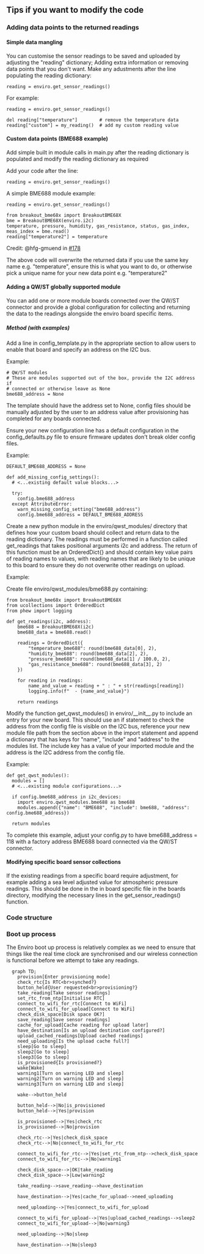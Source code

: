 
## Tips if you want to modify the code
### Adding data points to the returned readings
#### Simple data mangling
You can customise the sensor readings to be saved and uploaded by adjusting the "reading" dictionary; Adding extra information or removing data points that you don't want. Make any adustments after the line populating the reading dictionary:
```
reading = enviro.get_sensor_readings()
```

For example:
```
reading = enviro.get_sensor_readings()

del reading["temperature"]        # remove the temperature data
reading["custom"] = my_reading()  # add my custom reading value
```

#### Custom data points (BME688 example)
Add simple built in module calls in main.py after the reading dictionary is populated and modify the reading dictionary as required

Add your code after the line:
```
reading = enviro.get_sensor_readings()
```

A simple BME688 module example:
```
reading = enviro.get_sensor_readings()

from breakout_bme68x import BreakoutBME68X
bme = BreakoutBME68X(enviro.i2c)
temperature, pressure, humidity, gas_resistance, status, gas_index, meas_index = bme.read()
reading["temperature2"] = temperature
```
Credit: @hfg-gmuend in [#178](https://github.com/pimoroni/enviro/issues/178)
  
The above code will overwrite the returned data if you use the same key name e.g. "temperature", ensure this is what you want to do, or otherwise pick a unique name for your new data point e.g. "temperature2"

#### Adding a QW/ST globally supported module
You can add one or more module boards connected over the QW/ST connector and provide a global configuration for collecting and returning the data to the readings alongside the enviro board specific items.

##### Method (with examples)
Add a line in config_template.py in the appropriate section to allow users to enable that board and specify an address on the I2C bus.

Example:
```
# QW/ST modules
# These are modules supported out of the box, provide the I2C address if
# connected or otherwise leave as None
bme688_address = None
```

The template should have the address set to None, config files should be manually adjusted by the user to an address value after provisioning has completed for any boards connected.

Ensure your new configuration line has a default configuration in the config_defaults.py file to ensure firmware updates don't break older config files.

Example:
```
DEFAULT_BME688_ADDRESS = None

def add_missing_config_settings():
  # <...existing default value blocks...>

  try:
    config.bme688_address
  except AttributeError:
    warn_missing_config_setting("bme688_address")
    config.bme688_address = DEFAULT_BME688_ADDRESS
```

Create a new python module in the enviro/qwst_modules/ directory that defines how your custom board should collect and return data to the reading dictionary. The readings must be performed in a function called get_readings that takes positional arguments i2c and address. The return of this function must be an OrderedDict{} and should contain key value pairs of reading names to values, with reading names that are likely to be unique to this board to ensure they do not overwrite other readings on upload.

Example:

Create file enviro/qwst_modules/bme688.py containing:
```
from breakout_bme68x import BreakoutBME68X
from ucollections import OrderedDict
from phew import logging

def get_readings(i2c, address):
    bme688 = BreakoutBME68X(i2c)
    bme688_data = bme688.read()

    readings = OrderedDict({
        "temperature_bme688": round(bme688_data[0], 2),
        "humidity_bme688": round(bme688_data[2], 2),
        "pressure_bme688": round(bme688_data[1] / 100.0, 2),
        "gas_resistance_bme688": round(bme688_data[3], 2)
    })
    
    for reading in readings:
        name_and_value = reading + " : " + str(readings[reading])
        logging.info(f"  - {name_and_value}")    

    return readings
```

Modify the function get_qwst_modules() in enviro/\_\_init\_\_.py to include an entry for your new board. This should use an if statement to check the address from the config file is visible on the I2C bus, reference your new module file path from the section above in the import statement and append a dictionary that has keys for "name", "include" and "address" to the modules list. The include key has a value of your imported module and the address is the I2C address from the config file.

Example:
```
def get_qwst_modules():
  modules = []
  # <...existing module configurations...>

  if config.bme688_address in i2c_devices:
    import enviro.qwst_modules.bme688 as bme688
    modules.append({"name": "BME688", "include": bme688, "address": config.bme688_address})

  return modules
```

To complete this example, adjust your config.py to have bme688_address = 118 with a factory address BME688 board connected via the QW/ST connector.

#### Modifying specific board sensor collections
If the existing readings from a specific board require adjustment, for example adding a sea level adjusted value for atmospheric pressure readings. This should be done in the in board specific file in the boards directory, modifying the necessary lines in the get_sensor_readings() function.

### Code structure

### Boot up process

The Enviro boot up process is relatively complex as we need to ensure that things like the real time clock are synchronised and our wireless connection is functional before we attempt to take any readings.

```mermaid
  graph TD;
    provision[Enter provisioning mode]
    check_rtc{Is RTC<br>synched?}
    button_held{User requested<br>provisioning?}
    take_reading[Take sensor readings]
    set_rtc_from_ntp[Initialise RTC]
    connect_to_wifi_for_rtc[Connect to WiFi]
    connect_to_wifi_for_upload[Connect to WiFi]
    check_disk_space[Disk space OK?]
    save_reading[Save sensor readings]
    cache_for_upload[Cache reading for upload later]
    have_destination[Is an upload destination configured?]
    upload_cached_readings[Upload cached readings]
    need_uploading[Is the upload cache full?]
    sleep[Go to sleep]
    sleep2[Go to sleep]
    sleep3[Go to sleep]
    is_provisioned{Is provisioned?}
    wake[Wake]
    warning1[Turn on warning LED and sleep]
    warning2[Turn on warning LED and sleep]
    warning3[Turn on warning LED and sleep]

    wake-->button_held

    button_held-->|No|is_provisioned
    button_held-->|Yes|provision

    is_provisioned-->|Yes|check_rtc
    is_provisioned-->|No|provision

    check_rtc-->|Yes|check_disk_space
    check_rtc-->|No|connect_to_wifi_for_rtc

    connect_to_wifi_for_rtc-->|Yes|set_rtc_from_ntp-->check_disk_space
    connect_to_wifi_for_rtc-->|No|warning1

    check_disk_space-->|OK|take_reading
    check_disk_space-->|Low|warning2

    take_reading-->save_reading-->have_destination

    have_destination-->|Yes|cache_for_upload-->need_uploading

    need_uploading-->|Yes|connect_to_wifi_for_upload

    connect_to_wifi_for_upload-->|Yes|upload_cached_readings-->sleep2
    connect_to_wifi_for_upload-->|No|warning3

    need_uploading-->|No|sleep

    have_destination-->|No|sleep3

```
